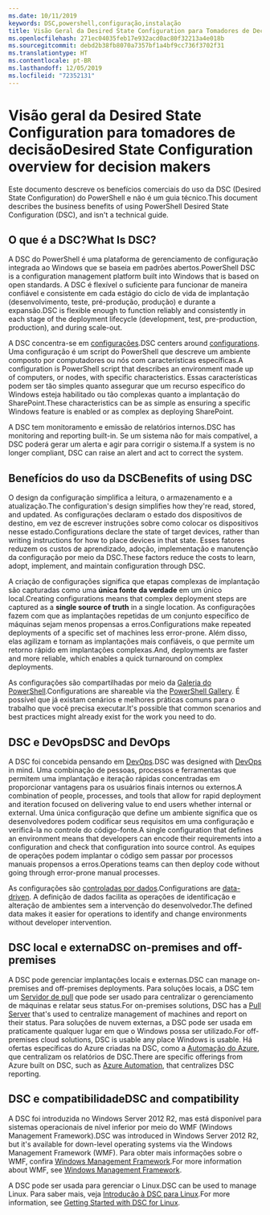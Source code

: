 ```yaml
---
ms.date: 10/11/2019
keywords: DSC,powershell,configuração,instalação
title: Visão Geral da Desired State Configuration para Tomadores de Decisão
ms.openlocfilehash: 271ec04035feb17e932acd0ac80f32213a4e018b
ms.sourcegitcommit: debd2b38fb8070a7357bf1a4bf9cc736f3702f31
ms.translationtype: HT
ms.contentlocale: pt-BR
ms.lasthandoff: 12/05/2019
ms.locfileid: "72352131"
---
```

# <a name="desired-state-configuration-overview-for-decision-makers"></a><span data-ttu-id="0e55f-103">Visão geral da Desired State Configuration para tomadores de decisão</span><span class="sxs-lookup"><span data-stu-id="0e55f-103">Desired State Configuration overview for decision makers</span></span>

<span data-ttu-id="0e55f-104">Este documento descreve os benefícios comerciais do uso da DSC (Desired State Configuration) do PowerShell e não é um guia técnico.</span><span class="sxs-lookup"><span data-stu-id="0e55f-104">This document describes the business benefits of using PowerShell Desired State Configuration (DSC), and isn't a technical guide.</span></span>

## <a name="what-is-dsc"></a><span data-ttu-id="0e55f-105">O que é a DSC?</span><span class="sxs-lookup"><span data-stu-id="0e55f-105">What Is DSC?</span></span>

<span data-ttu-id="0e55f-106">A DSC do PowerShell é uma plataforma de gerenciamento de configuração integrada ao Windows que se baseia em padrões abertos.</span><span class="sxs-lookup"><span data-stu-id="0e55f-106">PowerShell DSC is a configuration management platform built into Windows that is based on open standards.</span></span> <span data-ttu-id="0e55f-107">A DSC é flexível o suficiente para funcionar de maneira confiável e consistente em cada estágio do ciclo de vida de implantação (desenvolvimento, teste, pré-produção, produção) e durante a expansão.</span><span class="sxs-lookup"><span data-stu-id="0e55f-107">DSC is flexible enough to function reliably and consistently in each stage of the deployment lifecycle (development, test, pre-production, production), and during scale-out.</span></span>

<span data-ttu-id="0e55f-108">A DSC concentra-se em [configurações](../configurations/configurations.md).</span><span class="sxs-lookup"><span data-stu-id="0e55f-108">DSC centers around [configurations](../configurations/configurations.md).</span></span> <span data-ttu-id="0e55f-109">Uma configuração é um script do PowerShell que descreve um ambiente composto por computadores ou nós com características específicas.</span><span class="sxs-lookup"><span data-stu-id="0e55f-109">A configuration is PowerShell script that describes an environment made up of computers, or nodes, with specific characteristics.</span></span> <span data-ttu-id="0e55f-110">Essas características podem ser tão simples quanto assegurar que um recurso específico do Windows esteja habilitado ou tão complexas quanto a implantação do SharePoint.</span><span class="sxs-lookup"><span data-stu-id="0e55f-110">These characteristics can be as simple as ensuring a specific Windows feature is enabled or as complex as deploying SharePoint.</span></span>

<span data-ttu-id="0e55f-111">A DSC tem monitoramento e emissão de relatórios internos.</span><span class="sxs-lookup"><span data-stu-id="0e55f-111">DSC has monitoring and reporting built-in.</span></span> <span data-ttu-id="0e55f-112">Se um sistema não for mais compatível, a DSC poderá gerar um alerta e agir para corrigir o sistema.</span><span class="sxs-lookup"><span data-stu-id="0e55f-112">If a system is no longer compliant, DSC can raise an alert and act to correct the system.</span></span>

## <a name="benefits-of-using-dsc"></a><span data-ttu-id="0e55f-113">Benefícios do uso da DSC</span><span class="sxs-lookup"><span data-stu-id="0e55f-113">Benefits of using DSC</span></span>

<span data-ttu-id="0e55f-114">O design da configuração simplifica a leitura, o armazenamento e a atualização.</span><span class="sxs-lookup"><span data-stu-id="0e55f-114">The configuration's design simplifies how they're read, stored, and updated.</span></span> <span data-ttu-id="0e55f-115">As configurações declaram o estado dos dispositivos de destino, em vez de escrever instruções sobre como colocar os dispositivos nesse estado.</span><span class="sxs-lookup"><span data-stu-id="0e55f-115">Configurations declare the state of target devices, rather than writing instructions for how to place devices in that state.</span></span> <span data-ttu-id="0e55f-116">Esses fatores reduzem os custos de aprendizado, adoção, implementação e manutenção da configuração por meio da DSC.</span><span class="sxs-lookup"><span data-stu-id="0e55f-116">These factors reduce the costs to learn, adopt, implement, and maintain configuration through DSC.</span></span>

<span data-ttu-id="0e55f-117">A criação de configurações significa que etapas complexas de implantação são capturadas como uma **única fonte da verdade** em um único local.</span><span class="sxs-lookup"><span data-stu-id="0e55f-117">Creating configurations means that complex deployment steps are captured as a **single source of truth** in a single location.</span></span> <span data-ttu-id="0e55f-118">As configurações fazem com que as implantações repetidas de um conjunto específico de máquinas sejam menos propensas a erros.</span><span class="sxs-lookup"><span data-stu-id="0e55f-118">Configurations make repeated deployments of a specific set of machines less error-prone.</span></span> <span data-ttu-id="0e55f-119">Além disso, elas agilizam e tornam as implantações mais confiáveis, o que permite um retorno rápido em implantações complexas.</span><span class="sxs-lookup"><span data-stu-id="0e55f-119">And, deployments are faster and more reliable, which enables a quick turnaround on complex deployments.</span></span>

<span data-ttu-id="0e55f-120">As configurações são compartilhadas por meio da [Galeria do PowerShell](https://powershellgallery.com).</span><span class="sxs-lookup"><span data-stu-id="0e55f-120">Configurations are shareable via the [PowerShell Gallery](https://powershellgallery.com).</span></span> <span data-ttu-id="0e55f-121">É possível que já existam cenários e melhores práticas comuns para o trabalho que você precisa executar.</span><span class="sxs-lookup"><span data-stu-id="0e55f-121">It's possible that common scenarios and best practices might already exist for the work you need to do.</span></span>

## <a name="dsc-and-devops"></a><span data-ttu-id="0e55f-122">DSC e DevOps</span><span class="sxs-lookup"><span data-stu-id="0e55f-122">DSC and DevOps</span></span>

<span data-ttu-id="0e55f-123">A DSC foi concebida pensando em [DevOps](http://blogs.technet.com/b/ashleymcglone/archive/2015/11/20/devops-for-n00bs-ie-windows-people.aspx).</span><span class="sxs-lookup"><span data-stu-id="0e55f-123">DSC was designed with [DevOps](http://blogs.technet.com/b/ashleymcglone/archive/2015/11/20/devops-for-n00bs-ie-windows-people.aspx) in mind.</span></span> <span data-ttu-id="0e55f-124">Uma combinação de pessoas, processos e ferramentas que permitem uma implantação e iteração rápidas concentradas em proporcionar vantagens para os usuários finais internos ou externos.</span><span class="sxs-lookup"><span data-stu-id="0e55f-124">A combination of people, processes, and tools that allow for rapid deployment and iteration focused on delivering value to end users whether internal or external.</span></span> <span data-ttu-id="0e55f-125">Uma única configuração que define um ambiente significa que os desenvolvedores podem codificar seus requisitos em uma configuração e verificá-la no controle do código-fonte.</span><span class="sxs-lookup"><span data-stu-id="0e55f-125">A single configuration that defines an environment means that developers can encode their requirements into a configuration and check that configuration into source control.</span></span> <span data-ttu-id="0e55f-126">As equipes de operações podem implantar o código sem passar por processos manuais propensos a erros.</span><span class="sxs-lookup"><span data-stu-id="0e55f-126">Operations teams can then deploy code without going through error-prone manual processes.</span></span>

<span data-ttu-id="0e55f-127">As configurações são [controladas por dados](../configurations/configData.md).</span><span class="sxs-lookup"><span data-stu-id="0e55f-127">Configurations are [data-driven](../configurations/configData.md).</span></span> <span data-ttu-id="0e55f-128">A definição de dados facilita as operações de identificação e alteração de ambientes sem a intervenção do desenvolvedor.</span><span class="sxs-lookup"><span data-stu-id="0e55f-128">The defined data makes it easier for operations to identify and change environments without developer intervention.</span></span>

## <a name="dsc-on-premises-and-off-premises"></a><span data-ttu-id="0e55f-129">DSC local e externa</span><span class="sxs-lookup"><span data-stu-id="0e55f-129">DSC on-premises and off-premises</span></span>

<span data-ttu-id="0e55f-130">A DSC pode gerenciar implantações locais e externas.</span><span class="sxs-lookup"><span data-stu-id="0e55f-130">DSC can manage on-premises and off-premises deployments.</span></span> <span data-ttu-id="0e55f-131">Para soluções locais, a DSC tem um [Servidor de pull](../pull-server/pullServer.md) que pode ser usado para centralizar o gerenciamento de máquinas e relatar seus status.</span><span class="sxs-lookup"><span data-stu-id="0e55f-131">For on-premises solutions, DSC has a [Pull Server](../pull-server/pullServer.md) that's used to centralize management of machines and report on their status.</span></span> <span data-ttu-id="0e55f-132">Para soluções de nuvem externas, a DSC pode ser usada em praticamente qualquer lugar em que o Windows possa ser utilizado.</span><span class="sxs-lookup"><span data-stu-id="0e55f-132">For off-premises cloud solutions, DSC is usable any place Windows is usable.</span></span>
<span data-ttu-id="0e55f-133">Há ofertas específicas do Azure criadas na DSC, como a [Automação do Azure](https://azure.microsoft.com/en-us/documentation/services/automation/), que centralizam os relatórios de DSC.</span><span class="sxs-lookup"><span data-stu-id="0e55f-133">There are specific offerings from Azure built on DSC, such as [Azure Automation](https://azure.microsoft.com/en-us/documentation/services/automation/), that centralizes DSC reporting.</span></span>

## <a name="dsc-and-compatibility"></a><span data-ttu-id="0e55f-134">DSC e compatibilidade</span><span class="sxs-lookup"><span data-stu-id="0e55f-134">DSC and compatibility</span></span>

<span data-ttu-id="0e55f-135">A DSC foi introduzida no Windows Server 2012 R2, mas está disponível para sistemas operacionais de nível inferior por meio do WMF (Windows Management Framework).</span><span class="sxs-lookup"><span data-stu-id="0e55f-135">DSC was introduced in Windows Server 2012 R2, but it's available for down-level operating systems via the Windows Management Framework (WMF).</span></span> <span data-ttu-id="0e55f-136">Para obter mais informações sobre o WMF, confira [Windows Management Framework](/powershell/scripting/wmf/overview).</span><span class="sxs-lookup"><span data-stu-id="0e55f-136">For more information about WMF, see [Windows Management Framework](/powershell/scripting/wmf/overview).</span></span>

<span data-ttu-id="0e55f-137">A DSC pode ser usada para gerenciar o Linux.</span><span class="sxs-lookup"><span data-stu-id="0e55f-137">DSC can be used to manage Linux.</span></span> <span data-ttu-id="0e55f-138">Para saber mais, veja [Introdução à DSC para Linux](../getting-started/lnxGettingStarted.md).</span><span class="sxs-lookup"><span data-stu-id="0e55f-138">For more information, see [Getting Started with DSC for Linux](../getting-started/lnxGettingStarted.md).</span></span>
